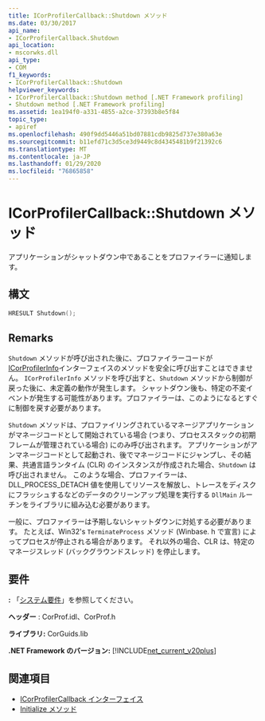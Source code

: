 ```yaml
---
title: ICorProfilerCallback::Shutdown メソッド
ms.date: 03/30/2017
api_name:
- ICorProfilerCallback.Shutdown
api_location:
- mscorwks.dll
api_type:
- COM
f1_keywords:
- ICorProfilerCallback::Shutdown
helpviewer_keywords:
- ICorProfilerCallback::Shutdown method [.NET Framework profiling]
- Shutdown method [.NET Framework profiling]
ms.assetid: 1ea194f0-a331-4855-a2ce-37393b8e5f84
topic_type:
- apiref
ms.openlocfilehash: 490f9dd5446a51bd07881cdb9825d737e380a63e
ms.sourcegitcommit: b11efd71c3d5ce3d9449c8d4345481b9f21392c6
ms.translationtype: MT
ms.contentlocale: ja-JP
ms.lasthandoff: 01/29/2020
ms.locfileid: "76865858"
---
```

# <a name="icorprofilercallbackshutdown-method"></a>ICorProfilerCallback::Shutdown メソッド
アプリケーションがシャットダウン中であることをプロファイラーに通知します。  
  
## <a name="syntax"></a>構文  
  
```cpp  
HRESULT Shutdown();  
```  
  
## <a name="remarks"></a>Remarks  
 `Shutdown` メソッドが呼び出された後に、プロファイラーコードが[ICorProfilerInfo](icorprofilerinfo-interface.md)インターフェイスのメソッドを安全に呼び出すことはできません。 `ICorProfilerInfo` メソッドを呼び出すと、`Shutdown` メソッドから制御が戻った後に、未定義の動作が発生します。 シャットダウン後も、特定の不変イベントが発生する可能性があります。プロファイラーは、このようになるとすぐに制御を戻す必要があります。  
  
 `Shutdown` メソッドは、プロファイリングされているマネージアプリケーションがマネージコードとして開始されている場合 (つまり、プロセススタックの初期フレームが管理されている場合) にのみ呼び出されます。 アプリケーションがアンマネージコードとして起動され、後でマネージコードにジャンプし、その結果、共通言語ランタイム (CLR) のインスタンスが作成された場合、`Shutdown` は呼び出されません。 このような場合、プロファイラーは、DLL_PROCESS_DETACH 値を使用してリソースを解放し、トレースをディスクにフラッシュするなどのデータのクリーンアップ処理を実行する `DllMain` ルーチンをライブラリに組み込む必要があります。  
  
 一般に、プロファイラーは予期しないシャットダウンに対処する必要があります。 たとえば、Win32's `TerminateProcess` メソッド (Winbase. h で宣言) によってプロセスが停止される場合があります。 それ以外の場合、CLR は、特定のマネージスレッド (バックグラウンドスレッド) を停止します。  
  
## <a name="requirements"></a>要件  
 **:** 「[システム要件](../../../../docs/framework/get-started/system-requirements.md)」を参照してください。  
  
 **ヘッダー** : CorProf.idl、CorProf.h  
  
 **ライブラリ:** CorGuids.lib  
  
 **.NET Framework のバージョン:** [!INCLUDE[net_current_v20plus](../../../../includes/net-current-v20plus-md.md)]  
  
## <a name="see-also"></a>関連項目

- [ICorProfilerCallback インターフェイス](icorprofilercallback-interface.md)
- [Initialize メソッド](icorprofilercallback-initialize-method.md)
